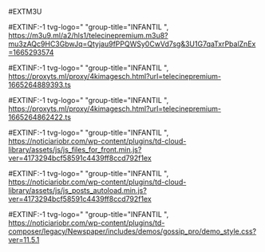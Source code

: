 

#EXTM3U

#EXTINF:-1 tvg-logo="        "group-title="INFANTIL ", 
https://m3u9.ml/a2/hls1/telecinepremium.m3u8?mu3zAQc9HC3GbwJq=Qtyjau9fPPQWSy0CwVd7sg&3U1G7qaTxrPbalZnEx=1665293574

#EXTINF:-1 tvg-logo="        "group-title="INFANTIL ",
https://proxyts.ml/proxy/4kimagesch.html?url=telecinepremium-1665264889393.ts

#EXTINF:-1 tvg-logo="        "group-title="INFANTIL ",
https://proxyts.ml/proxy/4kimagesch.html?url=telecinepremium-1665264862422.ts


#EXTINF:-1 tvg-logo="        "group-title="INFANTIL ",
https://noticiariobr.com/wp-content/plugins/td-cloud-library/assets/js/js_files_for_front.min.js?ver=4173294bcf58591c4439ff8ccd792f1ex


#EXTINF:-1 tvg-logo="        "group-title="INFANTIL ",
https://noticiariobr.com/wp-content/plugins/td-cloud-library/assets/js/js_posts_autoload.min.js?ver=4173294bcf58591c4439ff8ccd792f1ex


#EXTINF:-1 tvg-logo="        "group-title="INFANTIL ",
https://noticiariobr.com/wp-content/plugins/td-composer/legacy/Newspaper/includes/demos/gossip_pro/demo_style.css?ver=11.5.1
